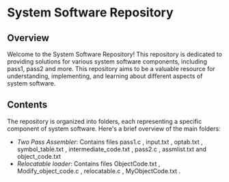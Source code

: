 # System Software Repository

## Overview

Welcome to the System Software Repository! This repository is dedicated to providing solutions for various system software components, including pass1, pass2 and more.
This repository aims to be a valuable resource for understanding, implementing, and learning about different aspects of system software.

## Contents

The repository is organized into folders, each representing a specific component of system software. Here's a brief overview of the main folders:

- *Two Pass Assembler*: Contains  files  pass1.c , input.txt , optab.txt , symbol_table.txt , intermediate_code.txt , pass2.c , assmlist.txt and object_code.txt
- *Relocatable loader*: Contains  files  ObjectCode.txt  , Modify_object_code.c , relocatable.c , MyObjectCode.txt .  
